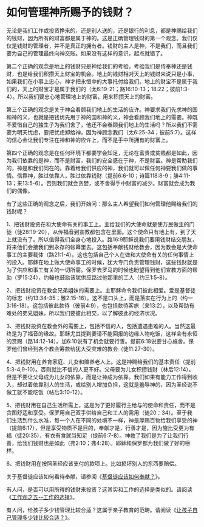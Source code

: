 # 如何管理神所赐予的钱财？



<p>无论是我们工作或投资挣来的，还是别人送的，还是银行的利息，都是神赐给我们的钱财，因为所有的财富都是属于神的。这是正确管理钱财的第一个观念。我们仅仅是钱财的管理者，并不是真正的拥有者。钱财的主人是神，不是我们，而且我们要为自己的管理最终向神交账。如果没有这样的意识，起点就错了。</p>

<p>第二个正确的观念是地上的钱财只是神给我们的考验，考验我们是侍奉神还是钱财，也是给我们积攒天上财宝的机会。地上的钱财相对天上的钱财来说只是小事，如果我们在小事上忠心，神才把永恒中的大事托付给我们。地上的财宝不是属于我们的，天上的财宝才是属于我们的（太6:19-21；路16:10-13；18:22；彼前1:3-4）。所以我们要忠心地管理地上的财富，用来积攒天上的财富。</p>

<p>第三个正确的观念是关于神会看顾我们地上的生活的应许。神要求我们先求神的国和神的义，也就是把钱优先用于神的国和神的义，神会看顾我们地上的需要。神既不爱惜自己的独生子为我们舍了，他还不会眷顾我们地上的生活吗？所以我们不需要为明天忧虑，要把忧虑卸给神，因为神顾念我们（太6:25-34；彼前5:7）。这样的信心会让我们专注在神和神的应许上，而不是手中所拥有的财富上。</p>

<p>第四个正确的观念是在任何环境下都要学会知足，无论在富贵或贫贱都是如此，因为我们依靠的是神，而不是财富，我们的安全感在于神，不是财富。神是帮助我们的，神是和我们同在的。靠着给我们供应的神，我们就可以做任何神要我们做的事情。信靠神，胜过依靠人，胜过依靠钱财（提前6:6-10；诗篇118:8-9；腓4:11-13；来13:5-6）。否则我们就会贪婪，或不舍得手中财富的减少。财富就会成为我们的偶像。</p>

<p>有了这些正确的观念之后，我们开始问：那么主人希望我们如何管理他赐给我们的钱财呢？</p>

<p>1、把钱财投资在和大使命有关的事工上。主给我们的大使命就是使万民做主的门徒（徒28:19-20），从传福音到宣教都包含在里面。这个使命只有地上有，到了天上就没有了。所以值得我们全身心地投入。路16:9耶稣说我们要用钱财结交朋友，将来他们会接我们到永存的帐幕里去。这包括奉献钱财给教会，因为教会是大使命事工的主要载体（路21:1-4）。这也包括自己个人在做和大使命有关的任何事情上的投入。耶稣在地上做大使命事工的时候，犹大专门负责管理钱财，这些钱财就是为了供应和事工有关的一切所需。保罗去罗马的时候也盼望得到他们宣教方面的帮助（罗15:24），约翰也鼓励该犹供应路过他那里的工人（约三1:5-8）。</p>

<p>2、把钱财投资在教会兄弟姐妹的需要上。主耶稣命令我们彼此相爱。爱是基督徒的标志（约13:34-35；雅2:15-16）。这不是口头上，而是落实在行为上的（约一3:16-18）。这包括彼此款待（彼前4:9），也包括款待客旅（来13:2），以及帮助有难处的弟兄姐妹。所以我们要彼此相交，以了解彼此的经济状况。</p>

<p>3、把钱财投资在教会外的需要上，包括不信的人，包括遭遇患难的人。当然这最终是为了福音的缘故。耶稣尤其提到要请不能回报的边缘人物吃饭，这样会有永恒的赏赐（路14:12-14）。加6:10说有了机会就要行善。提前6:18说要甘心施舍。保罗他们曾经到各个教会筹款给犹大受灾难的教会（徒11:27-30）。</p>

<p>4、把钱财用在养育家庭、儿女和赡养老人上。这是神赐给我们的基本责任（提前5:3-4,9-10）。否则就比不信的人更不好。父母要为儿女积攒钱财（林后12:14）。但是不要让父母成为儿女的依靠，而是让神成为依靠。我们如果有能力工作得到收入，却过着依靠别人的生活，或给别人增加负担，这就是羞辱神的，因为圣经说不做工就不能吃饭（帖后3:10-12）。</p>

<p>5、把钱财用在自己生活所需上，这是为了更好履行主给与的使命和责任，而不是贪图舒适和享受。保罗用自己双手供给自己和工人的需用（徒20：34）。至于我们生活到什么水准，每一个人在不同的处境不一样，神是厚赐百物给我们享受的神（提前6:17），但是享受物质不是目的，奉献才是，行善才是，因为施比受更为有福（徒20:35），有衣有食就当知足（提前6:7-8）。神救了我们是为了让我们行善，给我们钱财也是如此（弗2:10；弗4:28）。耶稣和保罗都为我们做了好的榜样。</p>

<p>6、把钱财用在按照圣经应该支付的款项上。比如损坏别人的东西要赔偿。</p>

<p>关于基督徒应该如何看待奉献，请参阅《<a href="https://www.simai.life/node/12693">基督徒应该如何奉献？</a>》。</p>

<p>有人问，是否可以用所得的钱财来投资？这其实和工作的选择是类似的。请阅读《<a href="https://www.simai.life/node/21404">工作观之五--工作的选择</a>》。</p>

<p>有人问，给孩子多少钱管理比较合适？这属于亲子教育的范畴。请阅读《<a href="https://www.simai.life/node/27337">让孩子自己管理多少钱比较合适？</a>》。</p>